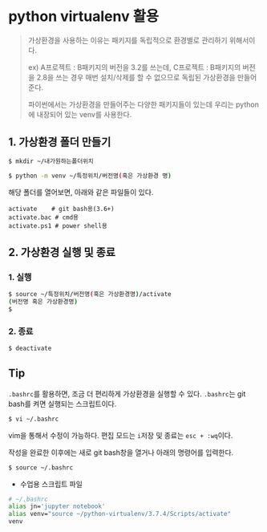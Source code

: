 # python virtualenv 활용

> 가상환경을 사용하는 이유는 패키지를 독립적으로 환경별로 관리하기 위해서이다.
>
> ex) A프로젝트 : B패키지의 버전을 3.2를 쓰는데, C프로젝트 : B패키지의 버전을 2.8을 쓰는 경우 매번 설치/삭제를 할 수 없으므로 독립된 가상환경을 만들어준다.
>
> 파이썬에서는 가상환경을 만들어주는 다양한 패키지들이 있는데 우리는 python에 내장되어 있는 venv를 사용한다.

## 1. 가상환경 폴더 만들기

```bash
$ mkdir ~/내가원하는폴더위치
```

```bash
$ python -m venv ~/특정위치/버전명(혹은 가상환경 명)
```

해당 폴더를 열어보면, 아래와 같은 파일들이 있다.

```
activate	# git bash용(3.6+)
activate.bac # cmd용
activate.ps1 # power shell용
```

## 2. 가상환경 실행 및 종료

### 1. 실행

```bash
$ source ~/특정위치/버전명(혹은 가상환경명)/activate
(버전명 혹은 가상환경명)
$
```

### 2. 종료

```bash
$ deactivate
```



## Tip

`.bashrc`를 활용하면, 조금 더 편리하게 가상환경을 실행할 수 있다. `.bashrc`는 git bash를 켜면 실행되는 스크립트이다.

```bash
$ vi ~/.bashrc
```

vim을 통해서 수정이 가능하다. 편집 모드는 `i`저장 및 종료는 `esc + :wq`이다.

작성을 완료한 이후에는 새로 git bash창을 열거나 아래의 명령어를 입력한다.

```bash
$ source ~/.bashrc
```

* 수업용 스크립트 파일

```bash
# ~/.bashrc
alias jn='jupyter notebook'
alias venv="source ~/python-virtualenv/3.7.4/Scripts/activate"
venv
```